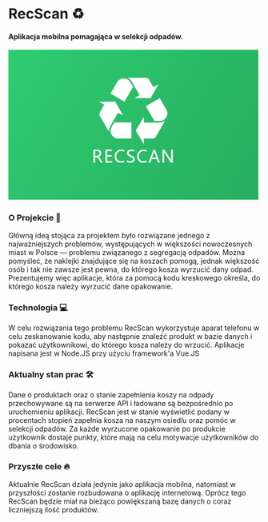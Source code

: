# RecScan ♻️
#### Aplikacja mobilna pomagająca w selekcji odpadów.

<img src="https://raw.githubusercontent.com/GrzegorzJeremenko/RecScan/master/images/logo.png" width="500">

### O Projekcie 🚧

Główną ideą stojąca za projektem było rozwiązane jednego z najważniejszych problemów, występujących w większości nowoczesnych miast w Polsce — problemu związanego z segregacją odpadów. Można pomyśleć, że naklejki znajdujące się na koszach pomogą, jednak większość osób i tak nie zawsze jest pewna, do którego kosza wyrzucić dany odpad. Prezentujemy więc aplikacje, która za pomocą kodu kreskowego określa, do którego kosza należy wyrzucić dane opakowanie.

### Technologia 💻

W celu rozwiązania tego problemu RecScan wykorzystuje aparat telefonu w celu zeskanowanie kodu, aby następnie znaleźć produkt w bazie danych i pokazać użytkownikowi, do którego kosza należy do wrzucić. Aplikacje napisana jest w Node.JS przy użyciu framework'a Vue.JS

### Aktualny stan prac 🛠️

Dane o produktach oraz o stanie zapełnienia koszy na odpady przechowywane są na serwerze API i ładowane są bezpośrednio po uruchomieniu aplikacji. RecScan jest w stanie wyświetlić podany w procentach stopień zapełnia kosza na naszym osiedlu oraz pomóc w selekcji odpadów. Za każde wyrzucone opakowanie po produkcie użytkownik dostaje punkty, które mają na celu motywacje użytkowników do dbania o środowisko.

### Przyszłe cele 🔥

Aktualnie RecScan działa jedynie jako aplikacja mobilna, natomiast w przyszłości zostanie rozbudowana o aplikację internetową. Oprócz tego RecScan będzie miał na bieżąco powiększaną bazę danych o coraz liczniejszą ilość produktów.